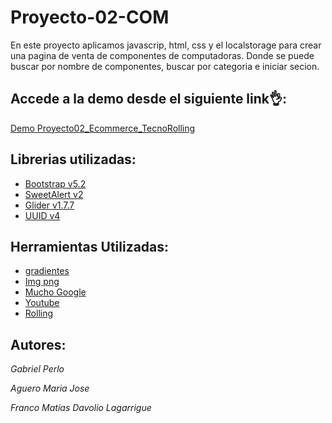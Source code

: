# Proyecto-02-COM

En este proyecto aplicamos javascrip, html, css y el localstorage para crear una pagina de venta de componentes de computadoras.
Donde se puede buscar por nombre de componentes, buscar por categoria e iniciar secion.

## Accede a la demo desde el siguiente link👌:
[Demo Proyecto02_Ecommerce_TecnoRolling]()

## Librerias utilizadas:
- [Bootstrap v5.2](https://getbootstrap.com/docs/5.2/getting-started/introduction/)
- [SweetAlert v2](https://sweetalert2.github.io/)
- [Glider v1.7.7](https://nickpiscitelli.github.io/Glider.js/)
- [UUID v4](https://www.npmjs.com/package/uuid)

## Herramientas Utilizadas:
- [gradientes](gradientes)
- [Img png](https://www.pngwing.com/es)
- [Mucho Google](https://www.google.com.ar/?hl=es)
- [Youtube](https://www.youtube.com/)
- [Rolling](https://campus.rollingcodeschool.com)


## Autores:
*Gabriel Perlo*

*Aguero Maria Jose*

*Franco Matías Davolio Lagarrigue*